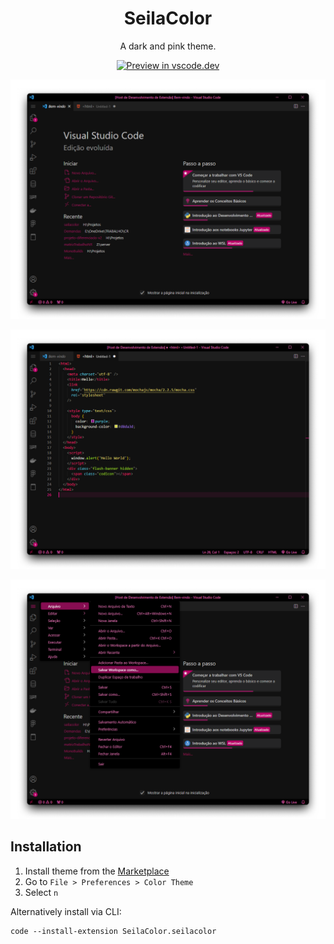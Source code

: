 <div align="center">

# SeilaColor

A dark and pink theme.

[![Preview in vscode.dev](https://img.shields.io/badge/preview%20in-vscode.dev-blue)](https://vscode.dev/editor/theme/seilacolor)

![preview-dark](https://raw.githubusercontent.com/meunik/seilacolor/master/Captura1.png)

![preview-dark](https://raw.githubusercontent.com/meunik/seilacolor/master/Captura2.png)

![preview-dark](https://raw.githubusercontent.com/meunik/seilacolor/master/Captura3.png)

</div>

## Installation

1. Install theme from the [Marketplace](https://marketplace.visualstudio.com/items?itemName=SeilaColor.seilacolor)
2. Go to `File > Preferences > Color Theme`
3. Select `n`

Alternatively install via CLI:
```
code --install-extension SeilaColor.seilacolor
```